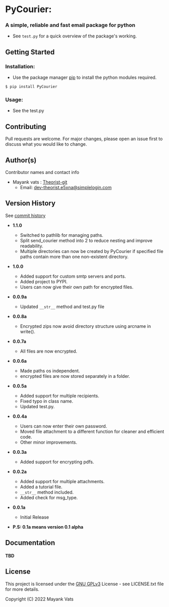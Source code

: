 # PyCourier: 
### A simple, reliable and fast email package for python

* See `test.py` for a quick overview of the package's working.

## Getting Started

### Installation:


* Use the package manager [pip](https://pip.pypa.io/en/stable/) to install the python modules required.

```bash
$ pip install PyCourier
```


### Usage:

* See the test.py

## Contributing
Pull requests are welcome. For major changes, please open an issue first to discuss what you would like to change.


## Author(s)

Contributor names and contact info
* Mayank vats : [Theorist-git](https://github.com/Theorist-Git)
  * Email: dev-theorist.e5xna@simplelogin.com

## Version History
See [commit history](https://github.com/Theorist-Git/PyCourier/commits/master)
* **1.1.0**
  * Switched to pathlib for managing paths.
  * Split send_courier method into 2 to reduce nesting and improve readability.
  * Multiple directories can now be created by PyCourier if specified file paths contain more than one non-existent
  directory.

* **1.0.0**
  * Added support for custom smtp servers and ports.
  * Added project to PYPI.
  * Users can now give their own path for encrypted files.
* **0.0.9a**
  * Updated `__str__` method and test.py file 
* **0.0.8a**
  * Encrypted zips now avoid directory structure using arcname in write().
* **0.0.7a**
  * All files are now encrypted.
* **0.0.6a**
  * Made paths os independent.
  * encrypted files are now stored separately in a folder.
* **0.0.5a**
  * Added support for multiple recipients.
  * Fixed typo in class name.
  * Updated test.py.
* **0.0.4a**
  * Users can now enter their own password.
  * Moved file attachment to a different function for cleaner and efficient code.
  * Other minor improvements.
* **0.0.3a**
  * Added support for encrypting pdfs.
* **0.0.2a**
  * Added support for multiple attachments.
  * Added a tutorial file.
  * `__str__` method included.
  * Added check for msg_type.
* **0.0.1a**
    * Initial Release

* **P.S: 0.1a means version 0.1 alpha**

## Documentation
#### TBD

## License

This project is licensed under the [GNU GPLv3](https://choosealicense.com/licenses/gpl-3.0/#) License - see LICENSE.txt file for more details.

Copyright (C) 2022 Mayank Vats
